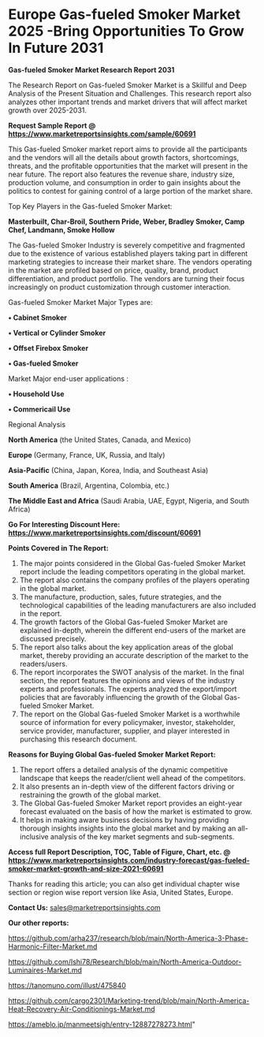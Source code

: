 # Europe Gas-fueled Smoker Market 2025 -Bring Opportunities To Grow In Future 2031

<strong>Gas-fueled Smoker Market Research Report 2031</strong>

The Research Report on Gas-fueled Smoker Market is a Skillful and Deep Analysis of the Present Situation and Challenges. This research report also analyzes other important trends and market drivers that will affect market growth over 2025-2031.

<strong>Request Sample Report @ <a href=https://www.marketreportsinsights.com/sample/60691>https://www.marketreportsinsights.com/sample/60691</a></strong>

This Gas-fueled Smoker market report aims to provide all the participants and the vendors will all the details about growth factors, shortcomings, threats, and the profitable opportunities that the market will present in the near future. The report also features the revenue share, industry size, production volume, and consumption in order to gain insights about the politics to contest for gaining control of a large portion of the market share.

Top Key Players in the Gas-fueled Smoker Market:

<strong>Masterbuilt, Char-Broil, Southern Pride, Weber, Bradley Smoker, Camp Chef, Landmann, Smoke Hollow</strong>

The Gas-fueled Smoker Industry is severely competitive and fragmented due to the existence of various established players taking part in different marketing strategies to increase their market share. The vendors operating in the market are profiled based on price, quality, brand, product differentiation, and product portfolio. The vendors are turning their focus increasingly on product customization through customer interaction.

Gas-fueled Smoker Market Major Types are:

<strong>• Cabinet Smoker

• Vertical or Cylinder Smoker

• Offset Firebox Smoker

• Gas-fueled Smoker</strong>

Market Major end-user applications :

<strong>• Household Use

• Commericail Use</strong>

Regional Analysis

</u><strong><b>North America</b></strong> (the United States, Canada, and Mexico)

<strong><b>Europe </b></strong>(Germany, France, UK, Russia, and Italy)

<strong><b>Asia-Pacific</b></strong> (China, Japan, Korea, India, and Southeast Asia)

<strong><b>South America</b></strong> (Brazil, Argentina, Colombia, etc.)

<strong><b>The Middle East and Africa</b></strong> (Saudi Arabia, UAE, Egypt, Nigeria, and South Africa)

<strong>Go For Interesting Discount Here: <a href=https://www.marketreportsinsights.com/discount/60691>https://www.marketreportsinsights.com/discount/60691</a></strong>

<strong>Points Covered in The Report:</strong>
<ol>
  <li>The major points considered in the Global Gas-fueled Smoker Market report include the leading competitors operating in the global market.</li>
  <li>The report also contains the company profiles of the players operating in the global market.</li>
  <li>The manufacture, production, sales, future strategies, and the technological capabilities of the leading manufacturers are also included in the report.</li>
  <li>The growth factors of the Global Gas-fueled Smoker Market are explained in-depth, wherein the different end-users of the market are discussed precisely.</li>
  <li>The report also talks about the key application areas of the global market, thereby providing an accurate description of the market to the readers/users.</li>
  <li>The report incorporates the SWOT analysis of the market. In the final section, the report features the opinions and views of the industry experts and professionals. The experts analyzed the export/import policies that are favorably influencing the growth of the Global Gas-fueled Smoker Market.</li>
  <li>The report on the Global Gas-fueled Smoker Market is a worthwhile source of information for every policymaker, investor, stakeholder, service provider, manufacturer, supplier, and player interested in purchasing this research document.</li>
</ol>
<strong>Reasons for Buying Global Gas-fueled Smoker Market Report:</strong>

<ol>
  <li>The report offers a detailed analysis of the dynamic competitive landscape that keeps the reader/client well ahead of the competitors.</li>
  <li>It also presents an in-depth view of the different factors driving or restraining the growth of the global market.</li>
  <li>The Global Gas-fueled Smoker Market report provides an eight-year forecast evaluated on the basis of how the market is estimated to grow.</li>
  <li>It helps in making aware business decisions by having providing thorough insights insights into the global market and by making an all-inclusive analysis of the key market segments and sub-segments.</li>
</ol>
<strong>Access full Report Description, TOC, Table of Figure, Chart, etc. @ <a href=https://www.marketreportsinsights.com/industry-forecast/gas-fueled-smoker-market-growth-and-size-2021-60691>https://www.marketreportsinsights.com/industry-forecast/gas-fueled-smoker-market-growth-and-size-2021-60691</a></strong>


Thanks for reading this article; you can also get individual chapter wise section or region wise report version like Asia, United States, Europe.

<strong>Contact Us:</strong>
sales@marketreportsinsights.com

<strong>Our other reports:</strong>

<a href=https://github.com/arha237/research/blob/main/North-America-3-Phase-Harmonic-Filter-Market.md>https://github.com/arha237/research/blob/main/North-America-3-Phase-Harmonic-Filter-Market.md</a>

<a href=https://github.com/Ishi78/Research/blob/main/North-America-Outdoor-Luminaires-Market.md>https://github.com/Ishi78/Research/blob/main/North-America-Outdoor-Luminaires-Market.md</a>

<a href=https://tanomuno.com/illust/475840>https://tanomuno.com/illust/475840</a>

<a href=https://github.com/cargo2301/Marketing-trend/blob/main/North-America-Heat-Recovery-Air-Conditionings-Market.md>https://github.com/cargo2301/Marketing-trend/blob/main/North-America-Heat-Recovery-Air-Conditionings-Market.md</a>

<a href=https://ameblo.jp/manmeetsigh/entry-12887278273.html>https://ameblo.jp/manmeetsigh/entry-12887278273.html</a>"
